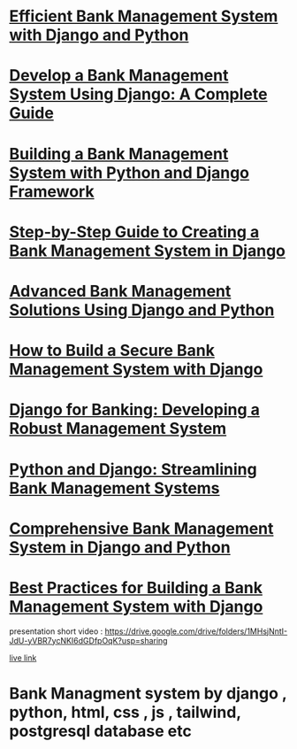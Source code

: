 # [Efficient Bank Management System with Django and Python](https://mamar-bank-by-django.onrender.com/)


# [Develop a Bank Management System Using Django: A Complete Guide](https://mamar-bank-by-django.onrender.com/)


# [Building a Bank Management System with Python and Django Framework](https://mamar-bank-by-django.onrender.com/)


# [Step-by-Step Guide to Creating a Bank Management System in Django](https://mamar-bank-by-django.onrender.com/)


# [Advanced Bank Management Solutions Using Django and Python](https://mamar-bank-by-django.onrender.com/)

# [How to Build a Secure Bank Management System with Django](https://mamar-bank-by-django.onrender.com/)


# [Django for Banking: Developing a Robust Management System](https://mamar-bank-by-django.onrender.com/)


# [Python and Django: Streamlining Bank Management Systems](https://mamar-bank-by-django.onrender.com/)


# [Comprehensive Bank Management System in Django and Python](https://mamar-bank-by-django.onrender.com/)


# [Best Practices for Building a Bank Management System with Django](https://mamar-bank-by-django.onrender.com/)


presentation short video : https://drive.google.com/drive/folders/1MHsjNntI-JdU-yVBR7ycNKI6dGDfpOqK?usp=sharing

[live link ](https://mamar-bank-by-django.onrender.com/)

# Bank Managment system by django , python, html, css , js , tailwind, postgresql database etc
